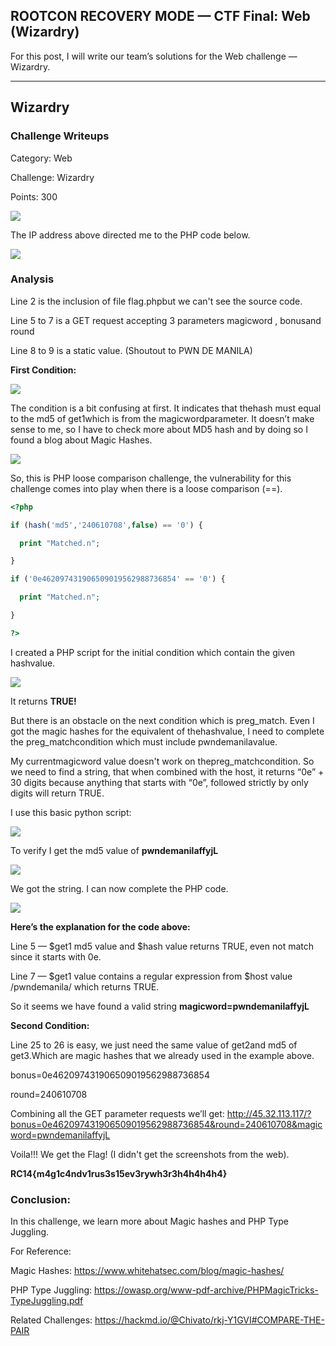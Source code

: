 ## ROOTCON RECOVERY MODE — CTF Final: Web (Wizardry)

For this post, I will write our team’s solutions for the Web challenge — Wizardry. 

------------------------------------------------------

## Wizardry
### Challenge Writeups

Category: Web

Challenge: Wizardry

Points: 300

![](1.png)

The IP address above directed me to the PHP code below.

![](2.png)

### Analysis

Line 2 is the inclusion of file flag.phpbut we can't see the source code.

Line 5 to 7 is a GET request accepting 3 parameters magicword , bonusand round

Line 8 to 9 is a static value. (Shoutout to PWN DE MANILA)

**First Condition:**

![](3.png)

The condition is a bit confusing at first. It indicates that thehash must equal to the md5 of get1which is from the magicwordparameter. It doesn’t make sense to me, so I have to check more about MD5 hash and by doing so I found a blog about Magic Hashes.

![](4.png)

So, this is PHP loose comparison challenge, the vulnerability for this challenge comes into play when there is a loose comparison (==).

```php
<?php

if (hash('md5','240610708',false) == '0') {

  print "Matched.n";

}

if ('0e462097431906509019562988736854' == '0') {

  print "Matched.n";

}

?>
```

I created a PHP script for the initial condition which contain the given hashvalue.

![](5.png)

It returns **TRUE!**

But there is an obstacle on the next condition which is preg_match. Even I got the magic hashes for the equivalent of thehashvalue, I need to complete the preg_matchcondition which must include pwndemanilavalue.

My currentmagicword value doesn't work on thepreg_matchcondition. So we need to find a string, that when combined with the host, it returns “0e” + 30 digits because anything that starts with “0e”, followed strictly by only digits will return TRUE.

I use this basic python script:

![](6.png)

To verify I get the md5 value of **pwndemanilaffyjL**

![](7.png)

We got the string. I can now complete the PHP code.

![](8.png)

**Here’s the explanation for the code above:**

Line 5 — $get1 md5 value and $hash value returns TRUE, even not match since it starts with 0e.

Line 7 — $get1 value contains a regular expression from $host value /pwndemanila/ which returns TRUE.

So it seems we have found a valid string **magicword=pwndemanilaffyjL**

**Second Condition:**

Line 25 to 26 is easy, we just need the same value of get2and md5 of get3.Which are magic hashes that we already used in the example above.

bonus=0e462097431906509019562988736854

round=240610708

Combining all the GET parameter requests we’ll get: http://45.32.113.117/?bonus=0e462097431906509019562988736854&round=240610708&magicword=pwndemanilaffyjL

Voila!!! We get the Flag! (I didn't get the screenshots from the web).

**RC14{m4g1c4ndv1rus3s15ev3rywh3r3h4h4h4h4}**



### Conclusion:
In this challenge, we learn more about Magic hashes and PHP Type Juggling.

For Reference:

Magic Hashes: https://www.whitehatsec.com/blog/magic-hashes/

PHP Type Juggling: https://owasp.org/www-pdf-archive/PHPMagicTricks-TypeJuggling.pdf

Related Challenges: https://hackmd.io/@Chivato/rkj-Y1GVI#COMPARE-THE-PAIR

